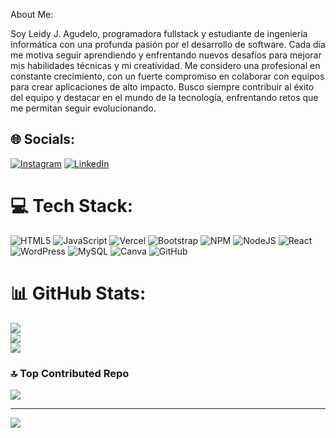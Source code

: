About Me:

Soy Leidy J. Agudelo, programadora fullstack y estudiante de ingeniería informática con una profunda pasión por el desarrollo de software. Cada día me motiva seguir aprendiendo y enfrentando nuevos desafíos para mejorar mis habilidades técnicas y mi creatividad. Me considero una profesional en constante crecimiento, con un fuerte compromiso en colaborar con equipos para crear aplicaciones de alto impacto. Busco siempre contribuir al éxito del equipo y destacar en el mundo de la tecnología, enfrentando retos que me permitan seguir evolucionando.


## 🌐 Socials:
[![Instagram](https://img.shields.io/badge/Instagram-%23E4405F.svg?logo=Instagram&logoColor=white)](https://instagram.com/leidy_johannna186) [![LinkedIn](https://img.shields.io/badge/LinkedIn-%230077B5.svg?logo=linkedin&logoColor=white)](https://linkedin.com/in/leidy-j-agudelo) 

# 💻 Tech Stack:
![HTML5](https://img.shields.io/badge/html5-%23E34F26.svg?style=for-the-badge&logo=html5&logoColor=white) ![JavaScript](https://img.shields.io/badge/javascript-%23323330.svg?style=for-the-badge&logo=javascript&logoColor=%23F7DF1E) ![Vercel](https://img.shields.io/badge/vercel-%23000000.svg?style=for-the-badge&logo=vercel&logoColor=white) ![Bootstrap](https://img.shields.io/badge/bootstrap-%238511FA.svg?style=for-the-badge&logo=bootstrap&logoColor=white) ![NPM](https://img.shields.io/badge/NPM-%23CB3837.svg?style=for-the-badge&logo=npm&logoColor=white) ![NodeJS](https://img.shields.io/badge/node.js-6DA55F?style=for-the-badge&logo=node.js&logoColor=white) ![React](https://img.shields.io/badge/react-%2320232a.svg?style=for-the-badge&logo=react&logoColor=%2361DAFB) ![WordPress](https://img.shields.io/badge/WordPress-%23117AC9.svg?style=for-the-badge&logo=WordPress&logoColor=white) ![MySQL](https://img.shields.io/badge/mysql-4479A1.svg?style=for-the-badge&logo=mysql&logoColor=white) ![Canva](https://img.shields.io/badge/Canva-%2300C4CC.svg?style=for-the-badge&logo=Canva&logoColor=white) ![GitHub](https://img.shields.io/badge/github-%23121011.svg?style=for-the-badge&logo=github&logoColor=white)
# 📊 GitHub Stats:
![](https://github-readme-stats.vercel.app/api?username=LJAgudelo&theme=blue-green&hide_border=true&include_all_commits=false&count_private=false)<br/>
![](https://github-readme-streak-stats.herokuapp.com/?user=LJAgudelo&theme=blue-green&hide_border=true)<br/>
![](https://github-readme-stats.vercel.app/api/top-langs/?username=LJAgudelo&theme=blue-green&hide_border=true&include_all_commits=false&count_private=false&layout=compact)

### 🔝 Top Contributed Repo
![](https://github-contributor-stats.vercel.app/api?username=LJAgudelo&limit=5&theme=dark&combine_all_yearly_contributions=true)

---
[![](https://visitcount.itsvg.in/api?id=LJAgudelo&icon=0&color=0)](https://visitcount.itsvg.in)

<!-- Proudly created with GPRM ( https://gprm.itsvg.in ) -->
